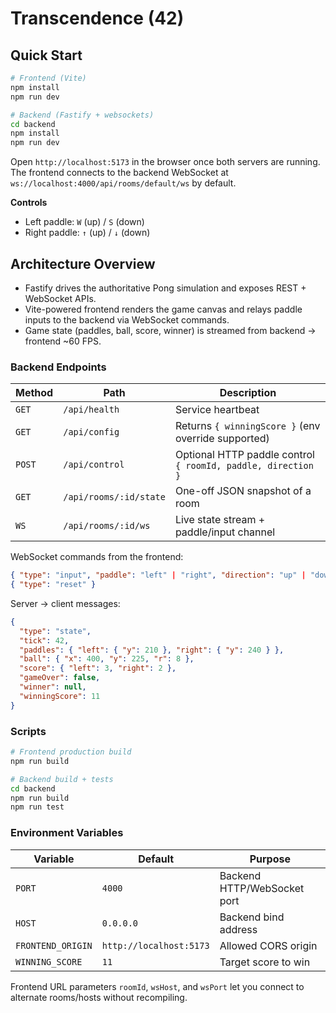 # Transcendence (42)

## Quick Start

```bash
# Frontend (Vite)
npm install
npm run dev

# Backend (Fastify + websockets)
cd backend
npm install
npm run dev
```

Open `http://localhost:5173` in the browser once both servers are running. The frontend connects to the backend WebSocket at `ws://localhost:4000/api/rooms/default/ws` by default.

**Controls**
- Left paddle: `W` (up) / `S` (down)
- Right paddle: `↑` (up) / `↓` (down)

## Architecture Overview

- Fastify drives the authoritative Pong simulation and exposes REST + WebSocket APIs.
- Vite-powered frontend renders the game canvas and relays paddle inputs to the backend via WebSocket commands.
- Game state (paddles, ball, score, winner) is streamed from backend → frontend ~60 FPS.

### Backend Endpoints

| Method | Path | Description |
| --- | --- | --- |
| `GET` | `/api/health` | Service heartbeat |
| `GET` | `/api/config` | Returns `{ winningScore }` (env override supported) |
| `POST` | `/api/control` | Optional HTTP paddle control `{ roomId, paddle, direction }` |
| `GET` | `/api/rooms/:id/state` | One-off JSON snapshot of a room |
| `WS` | `/api/rooms/:id/ws` | Live state stream + paddle/input channel |

WebSocket commands from the frontend:

```json
{ "type": "input", "paddle": "left" | "right", "direction": "up" | "down" | "stop" }
{ "type": "reset" }
```

Server → client messages:

```json
{
  "type": "state",
  "tick": 42,
  "paddles": { "left": { "y": 210 }, "right": { "y": 240 } },
  "ball": { "x": 400, "y": 225, "r": 8 },
  "score": { "left": 3, "right": 2 },
  "gameOver": false,
  "winner": null,
  "winningScore": 11
}
```

### Scripts

```bash
# Frontend production build
npm run build

# Backend build + tests
cd backend
npm run build
npm run test
```

### Environment Variables

| Variable | Default | Purpose |
| --- | --- | --- |
| `PORT` | `4000` | Backend HTTP/WebSocket port |
| `HOST` | `0.0.0.0` | Backend bind address |
| `FRONTEND_ORIGIN` | `http://localhost:5173` | Allowed CORS origin |
| `WINNING_SCORE` | `11` | Target score to win |

Frontend URL parameters `roomId`, `wsHost`, and `wsPort` let you connect to alternate rooms/hosts without recompiling.